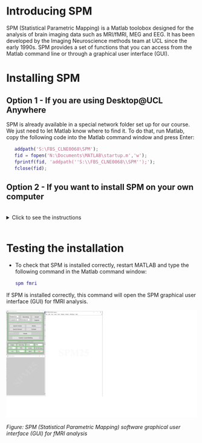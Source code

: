 # Introducing SPM

SPM (Statistical Parametric Mapping) is a Matlab toolobox designed for the analysis of brain imaging data such as MRI/fMRI, MEG and EEG. It has been developed by the Imaging Neuroscience methods team at UCL since the early 1990s. SPM provides a set of functions that you can access from the Matlab command line or through a graphical user interface (GUI).

# Installing SPM

## Option 1 - If you are using Desktop@UCL Anywhere

SPM is already available in a special network folder set up for our course. We just need to let Matlab know where to find it. To do that, run Matlab, copy the following code into the Matlab command window and press Enter:

```matlab
   addpath('S:\FBS_CLNE0068\SPM');
   fid = fopen('N:\Documents\MATLAB\startup.m','w');
   fprintf(fid, 'addpath(''S:\\FBS_CLNE0068\\SPM'');');
   fclose(fid);
  ``` 

## Option 2 - If you want to install SPM on your own computer
<br>
<details>
<summary>Click to see the instructions</summary>

1. Download SPM.zip file from the link on the course Moodle page (in `Data analysis resources` section).
2. Double-click the downloaded `SPM.zip` file to navigate into it.
3. Drag the `SPM` folder from inside the zip file to where you want to keep it.
`Documents\MATLAB` would be a good location.

![Copying SPM](./spm_copy.png)

*Figure: Copying the SPM folder to the N: drive*

Once the copying is complete, open Matlab and type the following command in the command window:

```matlab
addpath('C:\Users\yourusername\Documents\MATLAB');
```

This assumes you copied the SPM folder to `C:\Users\yourusername\Documents\MATLAB`. You need to replace `yourusername` with your actual user name. If you put it somewhere else, change the path accordingly.

To make this change permanent, you can save the path by typing:

```matlab
fid = fopen('C:\Users\yourusername\Documents\MATLAB\startup.m','w');
fprintf(fid, 'addpath(''C:\\Users\\yourusername\\Documents\\MATLAB'');');
fclose(fid);
```
</details>

<br>

# Testing the installation

* To check that SPM is installed correctly, restart MATLAB and type the following command in the Matlab command window:

   ```matlab
   spm fmri
   ```
If SPM is installed correctly, this command will open the SPM graphical user interface (GUI) for fMRI analysis.

![SPM GUI](./spm_gui.png)

*Figure: SPM (Statistical Parametric Mapping) software graphical user interface (GUI) for fMRI analysis*

